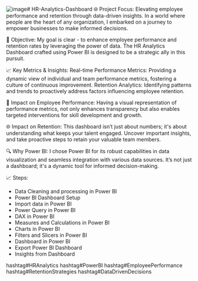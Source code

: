 ![image](https://github.com/sgsayani/HR-Analytics-Dashboard/assets/71175346/049dfa62-6b9e-4b9b-aa6d-94c6803cc9fa)# HR-Analytics-Dashboard
🌐 Project Focus: 
Elevating employee performance and retention through data-driven insights. In a world where people are the heart of any organization, I embarked on a journey to empower businesses to make informed decisions.

🎯 Objective: 
My goal is clear - to enhance employee performance and retention rates by leveraging the power of data. The HR Analytics Dashboard crafted using Power BI is designed to be a strategic ally in this pursuit.

📈 Key Metrics & Insights:
Real-time Performance Metrics: Providing a dynamic view of individual and team performance metrics, fostering a culture of continuous improvement.
Retention Analytics: Identifying patterns and trends to proactively address factors influencing employee retention.

🚀 Impact on Employee Performance: 
Having a visual representation of performance metrics, not only enhances transparency but also enables targeted interventions for skill development and growth.

🌐 Impact on Retention: 
This dashboard isn’t just about numbers; it's about understanding what keeps your talent engaged. Uncover important insights, and take proactive steps to retain your valuable team members.

🔍 Why Power BI:
I chose Power BI for its robust capabilities in data visualization and seamless integration with various data sources. It’s not just a dashboard; it's a dynamic tool for informed decision-making.

📈 Steps:
- Data Cleaning and processing in Power BI
- Power BI Dashboard Setup
- Import data in Power BI
- Power Query in Power BI
- DAX in Power BI
- Measures and Calculations in Power BI
- Charts in Power BI
- Filters and Slicers in Power BI
- Dashboard in Power BI 
- Export Power BI Dashboard
- Insights from Dashboard 


hashtag#HRAnalytics hashtag#PowerBI hashtag#EmployeePerformance hashtag#RetentionStrategies hashtag#DataDrivenDecisions
